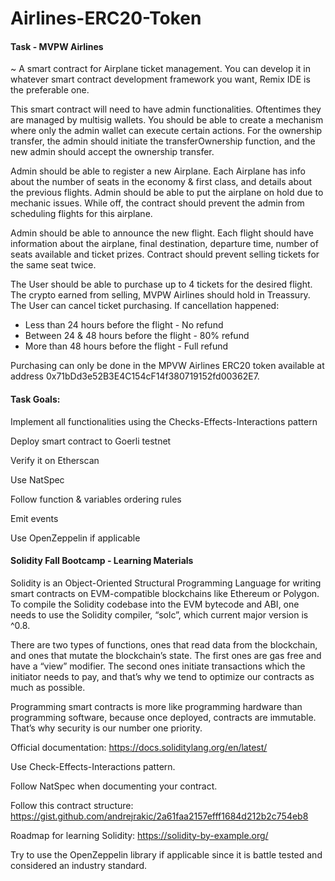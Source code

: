 # Airlines-ERC20-Token

#### Task - MVPW Airlines

~ A smart contract for Airplane ticket management. You can develop it in whatever smart contract development framework you want, Remix IDE is the preferable one.

This smart contract will need to have admin functionalities. Oftentimes they are managed by multisig wallets. You should be able to create a mechanism where only the admin wallet can execute certain actions. For the ownership transfer, the admin should initiate the transferOwnership function, and the new admin should accept the ownership transfer.

Admin should be able to register a new Airplane. Each Airplane has info about the number of seats in the economy & first class, and details about the previous flights. Admin should be able to put the airplane on hold due to mechanic issues. While off, the contract should prevent the admin from scheduling flights for this airplane.

Admin should be able to announce the new flight. Each flight should have information about the airplane, final destination, departure time, number of seats available and ticket prizes. Contract should prevent selling tickets for the same seat twice.

The User should be able to purchase up to 4 tickets for the desired flight. The crypto earned from selling, MVPW Airlines should hold in Treassury. The User can cancel ticket purchasing. If cancellation happened:

- Less than 24 hours before the flight - No refund
- Between 24 & 48 hours before the flight - 80% refund
- More than 48 hours before the flight - Full refund

Purchasing can only be done in the MPVW Airlines ERC20 token available at address 0x71bDd3e52B3E4C154cF14f380719152fd00362E7.

#### Task Goals:

Implement all functionalities using the Checks-Effects-Interactions pattern

Deploy smart contract to Goerli testnet

Verify it on Etherscan

Use NatSpec

Follow function & variables ordering rules

Emit events

Use OpenZeppelin if applicable



#### Solidity Fall Bootcamp - Learning Materials

Solidity is an Object-Oriented Structural Programming Language for writing smart contracts on EVM-compatible blockchains like Ethereum or Polygon. To compile the Solidity codebase into the EVM bytecode and ABI, one needs to use the Solidity compiler, “solc”, which current major version is ^0.8.

There are two types of functions, ones that read data from the blockchain, and ones that mutate the blockchain’s state. The first ones are gas free and have a “view” modifier. The second ones initiate transactions which the initiator needs to pay, and that’s why we tend to optimize our contracts as much as possible.

Programming smart contracts is more like programming hardware than programming software, because once deployed, contracts are immutable. That’s why security is our number one priority.

Official documentation: https://docs.soliditylang.org/en/latest/

Use Check-Effects-Interactions pattern.

Follow NatSpec when documenting your contract.

Follow this contract structure: https://gist.github.com/andrejrakic/2a61faa2157efff1684d212b2c754eb8

Roadmap for learning Solidity: https://solidity-by-example.org/

Try to use the OpenZeppelin library if applicable since it is battle tested and considered an industry standard.
